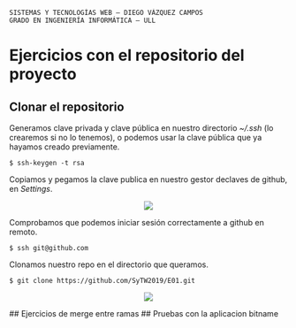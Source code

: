 ```
SISTEMAS Y TECNOLOGÍAS WEB — DIEGO VÁZQUEZ CAMPOS
GRADO EN INGENIERÍA INFORMÁTICA — ULL
```

# Ejercicios con el repositorio del proyecto
## Clonar el repositorio
Generamos clave privada y clave pública en nuestro directorio *~/.ssh* (lo crearemos si no lo tenemos), o podemos usar la clave pública que ya hayamos creado previamente.
```console
$ ssh-keygen -t rsa
```
Copiamos y pegamos la clave publica en nuestro gestor declaves de github, en *Settings*.
<p align="center">
  <img src="https://i.imgur.com/jp9RxGG.png?1"/>
</p>

Comprobamos que podemos iniciar sesión correctamente a github en remoto.

```console
$ ssh git@github.com
```
Clonamos nuestro repo en el directorio que queramos.

```console
$ git clone https://github.com/SyTW2019/E01.git
```
<p align="center">
  <img src="https://i.imgur.com/y5SI6AZ.png"/>
</p>
## Ejercicios de merge entre ramas
## Pruebas con la aplicacion bitname
